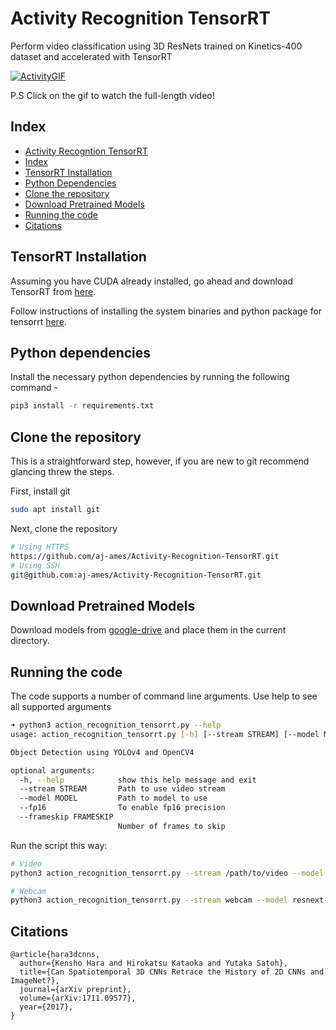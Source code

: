 # Activity Recognition TensorRT

Perform video classification using 3D ResNets trained on Kinetics-400 dataset and accelerated with TensorRT

[![ActivityGIF](resources/act.gif)](https://youtu.be/D8h0ko8Bndo)

P.S Click on the gif to watch the full-length video!

## Index

- [Activity Recogntion TensorRT](#activity-recognition-tensorrt)
- [Index](#index)
- [TensorRT Installation](#tensorrt-installation)
- [Python Dependencies](#python-dependencies)
- [Clone the repository](#clone-the-repository)
- [Download Pretrained Models](#download-pretrained-models)
- [Running the code](#running-the-code)
- [Citations](#citations)

## TensorRT Installation

Assuming you have CUDA already installed, go ahead and download TensorRT from [here](https://developer.nvidia.com/nvidia-tensorrt-7x-download).

Follow instructions of installing the system binaries and python package for tensorrt [here](https://docs.nvidia.com/deeplearning/tensorrt/install-guide/index.html#installing-tar).

## Python dependencies

Install the necessary python dependencies by running the following command -

```sh
pip3 install -r requirements.txt
```

## Clone the repository

This is a straightforward step, however, if you are new to git recommend glancing threw the steps.

First, install git

```sh
sudo apt install git
```

Next, clone the repository

```sh
# Using HTTPS
https://github.com/aj-ames/Activity-Recognition-TensorRT.git
# Using SSH
git@github.com:aj-ames/Activity-Recognition-TensorRT.git
```

## Download Pretrained Models

Download models from [google-drive](https://drive.google.com/drive/folders/1PumnUl_-eVvk0tFpn463vPxpqchGEuWB?usp=sharing) and place them in the current directory.

## Running the code

The code supports a number of command line arguments. Use help to see all supported arguments

```sh
➜ python3 action_recognition_tensorrt.py --help
usage: action_recognition_tensorrt.py [-h] [--stream STREAM] [--model MODEL] [--fp16] [--frameskip FRAMESKIP]

Object Detection using YOLOv4 and OpenCV4

optional arguments:
  -h, --help            show this help message and exit
  --stream STREAM       Path to use video stream
  --model MODEL         Path to model to use
  --fp16                To enable fp16 precision
  --frameskip FRAMESKIP
                        Number of frames to skip

```

Run the script this way:

```sh
# Video
python3 action_recognition_tensorrt.py --stream /path/to/video --model resnext-101-kinetics.onnx --fp16 --frameskip 3

# Webcam
python3 action_recognition_tensorrt.py --stream webcam --model resnext-101-kinetics.onnx --fp16 --frameskip 3
```

## Citations

```text
@article{hara3dcnns,
  author={Kensho Hara and Hirokatsu Kataoka and Yutaka Satoh},
  title={Can Spatiotemporal 3D CNNs Retrace the History of 2D CNNs and ImageNet?},
  journal={arXiv preprint},
  volume={arXiv:1711.09577},
  year={2017},
}
```
